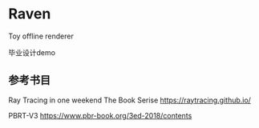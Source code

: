 # Raven
 Toy offline renderer

毕业设计demo

##	参考书目

Ray Tracing in one weekend The Book Serise     https://raytracing.github.io/

PBRT-V3   https://www.pbr-book.org/3ed-2018/contents

